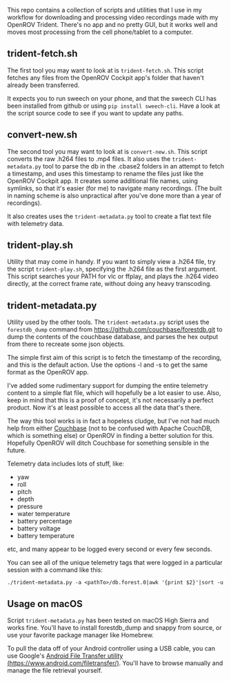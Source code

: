 This repo contains a collection of scripts and utilities that I use in
my workflow for downloading and processing video recordings made with
my OpenROV Trident. There's no app and no pretty GUI, but it works
well and moves most processing from the cell phone/tablet to a computer.

## trident-fetch.sh

The first tool you may want to look at is `trident-fetch.sh`. This
script fetches any files from the OpenROV Cockpit app's folder that
haven't already been transferred. 

It expects you to run sweech on your phone, and that the sweech CLI has
been installed from github or using `pip install sweech-cli`. Have a
look at the script source code to see if you want to update any paths.

## convert-new.sh

The second tool you may want to look at is `convert-new.sh`. This 
script converts the raw .h264 files to .mp4 files. It also uses the `trident-metadata.py` tool to parse the db
in the .cbase2 folders in an attempt to fetch a timestamp, and uses this
timestamp to rename the files just like the OpenROV Cockpit app. It 
creates some additional file names, using symlinks, so that it's easier
(for me) to navigate many recordings. (The built in naming scheme is
also unpractical after you've done more than a year of recordings).

It also creates uses the `trident-metadata.py` tool to create a flat text file with telemetry data.

## trident-play.sh

Utility that may come in handy.
If you want to simply view a .h264 file, try the script
`trident-play.sh`, specifying the .h264 file as the first argument. This
script searches your PATH for vlc or ffplay, and plays the .h264 video
directly, at the correct frame rate, without doing any heavy
transcoding.

## trident-metadata.py

Utility used by the other tools.
The `trident-metadata.py` script uses the `forestdb_dump` command
from https://github.com/couchbase/forestdb.git to dump the contents
of the couchbase database, and parses the hex output from there to
recreate some json objects.

The simple first aim of this script is to fetch the timestamp of the
recording, and this is the default action. Use the options -l and -s 
to get the same format as the OpenROV app.

I've added some rudimentary support for dumping the entire telemetry
content to a simple flat file, which will hopefully be a lot easier to
use. Also, keep in mind that this is a proof of concept, it's not 
necessarily a perfect product. Now it's at least possible to access 
all the data that's there.

The way this tool works is in fact a 
hopeless cludge, but I've not had much help from either 
[Couchbase](https://forums.couchbase.com/t/export-or-query-data-from-cblite2-database/17066)
(not to be confused with Apache CouchDB, which is something
else) or OpenROV in finding a better solution for this. Hopefully
OpenROV will ditch Couchbase for something sensible in the future.

Telemetry data includes lots of stuff, like:

* yaw
* roll
* pitch
* depth
* pressure
* water temperature
* battery percentage
* battery voltage
* battery temperature

etc, and many appear to be logged every second or every few seconds.

You can see all of the unique telemetry tags that were logged in a particular session with a command like this:

    ./trident-metadata.py -a <pathTo>/db.forest.0|awk '{print $2}'|sort -u

## Usage on macOS ##

Script ``trident-metadata.py`` has been tested on macOS High Sierra and works fine. You'll have to install
forestdb_dump and snappy from source, or use your favorite package manager like Homebrew.

To pull the data off of your Android controller using a USB cable, you can use Google's [Android File Transfer 
utility (https://www.android.com/filetransfer/)](https://www.android.com/filetransfer/). You'll have to browse
manually and manage the file retrieval yourself.
